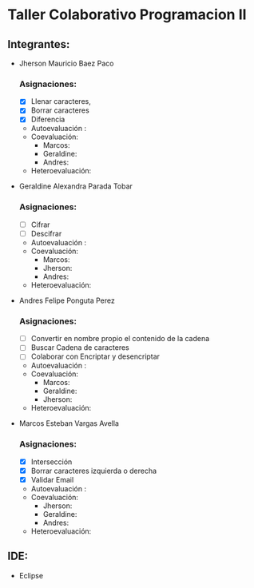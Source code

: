 # Taller Colaborativo Programacion II

## Integrantes:

- Jherson Mauricio Baez Paco
  ### Asignaciones:
  - [X]  Llenar caracteres,
  - [X]  Borrar caracteres
  - [X]  Diferencia
  - Autoevaluación :
  - Coevaluación:
    - Marcos:
    - Geraldine:
    - Andres:   
  - Heteroevaluación:
  
- Geraldine Alexandra Parada Tobar
  ### Asignaciones:
  - [ ]   Cifrar
  - [ ]   Descifrar
  - Autoevaluación :
  - Coevaluación:
    - Marcos:
    - Jherson:
    - Andres:   
  - Heteroevaluación:

- Andres Felipe Ponguta Perez
  ### Asignaciones:
  - [ ]  Convertir en nombre propio el contenido de la cadena
  - [ ]  Buscar Cadena de caracteres
  - [ ]  Colaborar con Encriptar y desencriptar
  - Autoevaluación :
  - Coevaluación:
    - Marcos:
    - Geraldine:
    - Jherson:   
  - Heteroevaluación:
- Marcos Esteban Vargas Avella
  ### Asignaciones:
  - [X]   Intersección
  - [X]   Borrar caracteres izquierda o derecha
  - [X]   Validar Email
  - Autoevaluación :
  - Coevaluación:
    - Jherson:
    - Geraldine:
    - Andres:   
  - Heteroevaluación:
## IDE:
- Eclipse
